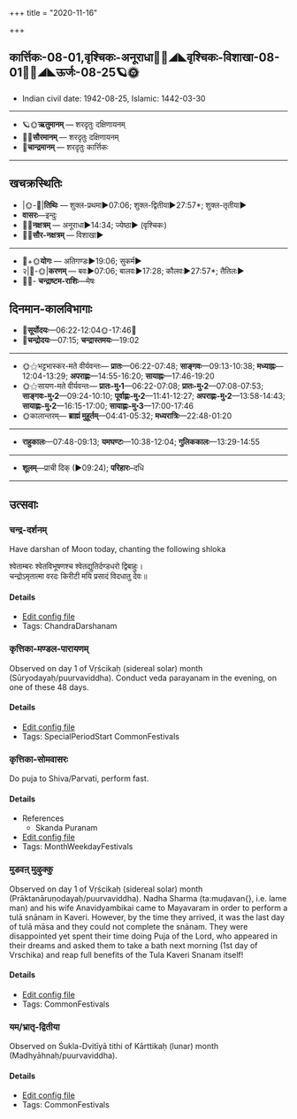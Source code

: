 +++
title = "2020-11-16"

+++
## कार्त्तिकः-08-01,वृश्चिकः-अनूराधा🌛🌌◢◣वृश्चिकः-विशाखा-08-01🌌🌞◢◣ऊर्जः-08-25🪐🌞
- Indian civil date: 1942-08-25, Islamic: 1442-03-30
___________________
- 🪐🌞**ऋतुमानम्** — शरदृतुः दक्षिणायनम्
- 🌌🌞**सौरमानम्** — शरदृतुः दक्षिणायनम्
- 🌛**चान्द्रमानम्** — शरदृतुः कार्त्तिकः
___________________


## खचक्रस्थितिः
- |🌞-🌛|**तिथिः** — शुक्ल-प्रथमा►07:06; शुक्ल-द्वितीया►27:57*; शुक्ल-तृतीया►  
- **वासरः**—इन्दुः  
- 🌌🌛**नक्षत्रम्** — अनूराधा►14:34; ज्येष्ठा► (वृश्चिकः)  
- 🌌🌞**सौर-नक्षत्रम्** — विशाखा►  
___________________
- 🌛+🌞**योगः** — अतिगण्डः►19:06; सुकर्म►  
- २|🌛-🌞|**करणम्** — बवः►07:06; बालवः►17:28; कौलवः►27:57*; तैतिलः►  
- 🌌🌛- **चन्द्राष्टम-राशिः**—मेषः  


## दिनमान-कालविभागाः
- 🌅**सूर्योदयः**—06:22-12:04🌞️-17:46🌇  
- 🌛**चन्द्रोदयः**—07:15; **चन्द्रास्तमयः**—19:02  
___________________
- 🌞⚝भट्टभास्कर-मते वीर्यवन्तः— **प्रातः**—06:22-07:48; **साङ्गवः**—09:13-10:38; **मध्याह्नः**—12:04-13:29; **अपराह्णः**—14:55-16:20; **सायाह्नः**—17:46-19:20  
- 🌞⚝सायण-मते वीर्यवन्तः— **प्रातः-मु॰1**—06:22-07:08; **प्रातः-मु॰2**—07:08-07:53; **साङ्गवः-मु॰2**—09:24-10:10; **पूर्वाह्णः-मु॰2**—11:41-12:27; **अपराह्णः-मु॰2**—13:58-14:43; **सायाह्णः-मु॰2**—16:15-17:00; **सायाह्णः-मु॰3**—17:00-17:46  
- 🌞कालान्तरम्— **ब्राह्मं मुहूर्तम्**—04:41-05:32; **मध्यरात्रिः**—22:48-01:20  
___________________
- **राहुकालः**—07:48-09:13; **यमघण्टः**—10:38-12:04; **गुलिककालः**—13:29-14:55  
___________________
- **शूलम्**—प्राची दिक् (►09:24); **परिहारः**–दधि  
___________________

## उत्सवाः
### चन्द्र-दर्शनम्

Have darshan of Moon today, chanting the following shloka

श्वेताम्बरः श्वेतविभूषणश्च श्वेतद्युतिर्दण्डधरो द्विबाहुः।  
चन्द्रोऽमृतात्मा वरदः किरीटी मयि प्रसादं विदधातु देवः॥



#### Details
- [Edit config file](https://github.com/jyotisham/adyatithi/tree/master/devatA/graha/description_only/candra-darzanam.toml)
- Tags: ChandraDarshanam


### कृत्तिका-मण्डल-पारायणम्

Observed on day 1 of Vṛścikaḥ (sidereal solar) month (Sūryodayaḥ/puurvaviddha). Conduct veda parayanam in the evening, on one of these 48 days.

#### Details
- [Edit config file](https://github.com/jyotisham/adyatithi/tree/master/time_focus/misc/sidereal_solar_month/day/08/01/kRttikA-maNDala-pArAyaNam.toml)
- Tags: SpecialPeriodStart CommonFestivals


### कृत्तिका-सोमवासरः

Do puja to Shiva/Parvati, perform fast.

#### Details
- References
  - Skanda Puranam
- [Edit config file](https://github.com/jyotisham/adyatithi/tree/master/devatA/shaiva/description_only/kRttikA~sOmavAsaraH.toml)
- Tags: MonthWeekdayFestivals


### मुडवऩ् मुऴुक्कु

Observed on day 1 of Vṛścikaḥ (sidereal solar) month (Prāktanāruṇodayaḥ/puurvaviddha). Nadha Sharma (ta:muḍavan{}, i.e. lame man) and his wife Anavidyambikai came to Mayavaram in order to perform a tulā snānam in Kaveri. However, by the time they arrived, it was the last day of tulā māsa and they could not complete the snānam. They were disappointed yet spent their time doing Puja of the Lord, who appeared in their dreams and asked them to take a bath next morning (1st day of Vrschika) and reap full benefits of the Tula Kaveri Snanam itself!

#### Details
- [Edit config file](https://github.com/jyotisham/adyatithi/tree/master/tamil/sidereal_solar_month/day/08/01/muDavan2%20muzhukku.toml)
- Tags: CommonFestivals


### यम/भ्रातृ-द्वितीया

Observed on Śukla-Dvitīyā tithi of Kārttikaḥ (lunar) month (Madhyāhnaḥ/puurvaviddha). 

#### Details
- [Edit config file](https://github.com/jyotisham/adyatithi/tree/master/general/lunar_month/tithi/08/02/yama%20or%20bhrAtR-dvitIyA.toml)
- Tags: CommonFestivals


